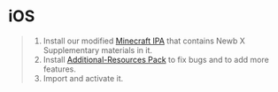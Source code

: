 # iOS
> 1. Install our modified [Minecraft IPA](https://www.mediafire.com/file/5jhr9ib1z96k0xw/Minecraft-Supplementary-V1-20-51.ipa/file) that contains Newb X Supplementary materials in it.
> 2. Install [Additional-Resources Pack](https://www.mediafire.com/file/a9ame3s9bxpzis2/Additional-Resources.mcpack/file) to fix bugs and to add more features.
> 3. Import and activate it.